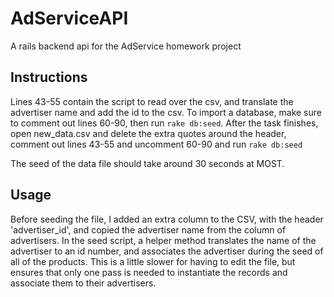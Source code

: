 # AdServiceAPI

A rails backend api for the AdService homework project

## Instructions

Lines 43-55 contain the script to read over the csv, and translate the advertiser name and add the id to the csv. To import a database, make sure to comment out lines 60-90, then run `rake db:seed`. After the task finishes, open new_data.csv and delete the extra quotes around the header, comment out lines 43-55 and uncomment 60-90 and run `rake db:seed`

The seed of the data file should take around 30 seconds at MOST.

## Usage

Before seeding the file, I added an extra column to the CSV, with the header 'advertiser_id', and copied the advertiser name from the column of advertisers. In the seed script, a helper method translates the name of the advertiser to an id number, and associates the advertiser during the seed of all of the products. This is a little slower for having to edit the file, but ensures that only one pass is needed to instantiate the records and associate them to their advertisers.
